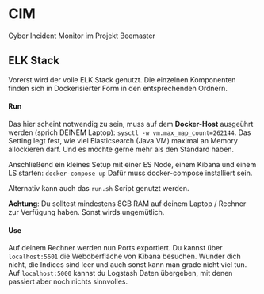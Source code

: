 # CIM

Cyber Incident Monitor im Projekt Beemaster

## ELK Stack

Vorerst wird der volle ELK Stack genutzt. Die einzelnen Komponenten finden sich in Dockerisierter Form in den entsprechenden Ordnern.

#### Run

Das hier scheint notwendig zu sein, muss auf dem **Docker-Host** ausgeührt werden (sprich DEINEM Laptop):
`sysctl -w vm.max_map_count=262144`. Das Setting legt fest, wie viel Elasticsearch (Java VM) maximal an Memory allockieren darf. Und es möchte gerne mehr als den Standard haben.

Anschließend ein kleines Setup mit einer ES Node, einem Kibana und einem LS starten:
`docker-compose up`
Dafür muss docker-compose installiert sein.

Alternativ kann auch das `run.sh` Script genutzt werden.

**Achtung**: Du solltest mindestens 8GB RAM auf deinem Laptop / Rechner zur Verfügung haben. Sonst wirds ungemütlich.


#### Use

Auf deinem Rechner werden nun Ports exportiert. Du kannst über `localhost:5601` die Weboberfläche von Kibana besuchen. Wunder dich nicht, die Indices sind leer und auch sonst kann man grade nicht viel tun.
Auf `localhost:5000` kannst du Logstash Daten übergeben, mit denen passiert aber noch nichts sinnvolles.
